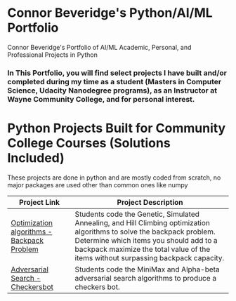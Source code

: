 # Connor Beveridge's Python/AI/ML Portfolio

Connor Beveridge's Portfolio of AI/ML Academic, Personal, and Professional Projects in Python

### In This Portfolio, you will find select projects I have built and/or completed during my time as a student (Masters in Computer Science, Udacity Nanodegree programs), as an Instructor at Wayne Community College, and for personal interest.

# Python Projects Built for Community College Courses (Solutions Included)

These projects are done in python and are mostly coded from scratch, no major packages are used other than common ones like numpy

| Project Link | Project Description |
|---|---|
| [Optimization algorithms - Backpack Problem](https://github.com/cbeveridge00/Connor_Portfolio/tree/main/backpack) | Students code the Genetic, Simulated Annealing, and Hill Climbing optimization algorithms to solve the backpack problem. Determine which items you should add to a backpack maximize the total value of the items without surpassing backpack capacity. |
| [Adversarial Search - Checkersbot](https://github.com/cbeveridge00/Connor_Portfolio/tree/main/Checkers%20Bot) | Students code the MiniMax and Alpha-beta adversarial search algorithms to produce a checkers bot. |





